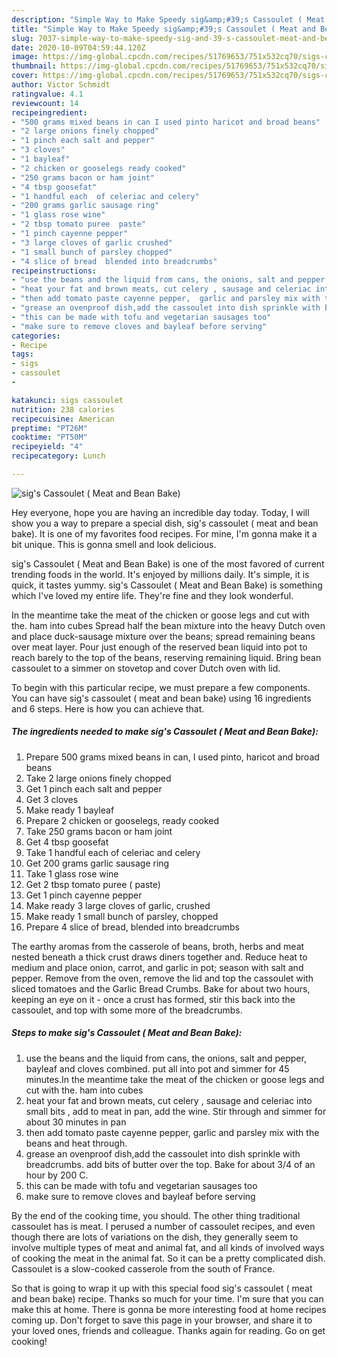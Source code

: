 ```yaml
---
description: "Simple Way to Make Speedy sig&amp;#39;s Cassoulet ( Meat and Bean Bake)"
title: "Simple Way to Make Speedy sig&amp;#39;s Cassoulet ( Meat and Bean Bake)"
slug: 7037-simple-way-to-make-speedy-sig-and-39-s-cassoulet-meat-and-bean-bake
date: 2020-10-09T04:59:44.120Z
image: https://img-global.cpcdn.com/recipes/51769653/751x532cq70/sigs-cassoulet-meat-and-bean-bake-recipe-main-photo.jpg
thumbnail: https://img-global.cpcdn.com/recipes/51769653/751x532cq70/sigs-cassoulet-meat-and-bean-bake-recipe-main-photo.jpg
cover: https://img-global.cpcdn.com/recipes/51769653/751x532cq70/sigs-cassoulet-meat-and-bean-bake-recipe-main-photo.jpg
author: Victor Schmidt
ratingvalue: 4.1
reviewcount: 14
recipeingredient:
- "500 grams mixed beans in can I used pinto haricot and broad beans"
- "2 large onions finely chopped"
- "1 pinch each salt and pepper"
- "3 cloves"
- "1 bayleaf"
- "2 chicken or gooselegs ready cooked"
- "250 grams bacon or ham joint"
- "4 tbsp goosefat"
- "1 handful each  of celeriac and celery"
- "200 grams garlic sausage ring"
- "1 glass rose wine"
- "2 tbsp tomato puree  paste"
- "1 pinch cayenne pepper"
- "3 large cloves of garlic crushed"
- "1 small bunch of parsley chopped"
- "4 slice of bread  blended into breadcrumbs"
recipeinstructions:
- "use the beans and the liquid from cans, the onions, salt and pepper,  bayleaf and cloves combined. put all into pot and simmer for 45 minutes.In the meantime take the meat of the chicken or goose legs and cut with the. ham into cubes"
- "heat your fat and brown meats, cut celery , sausage and celeriac into small bits , add to meat in pan,  add the wine. Stir through and simmer for about 30 minutes in pan"
- "then add tomato paste cayenne pepper,  garlic and parsley mix with the beans and heat through."
- "grease an ovenproof dish,add the cassoulet into dish sprinkle with breadcrumbs. add bits of butter over the top.  Bake for about 3/4 of an hour by 200 C."
- "this can be made with tofu and vegetarian sausages too"
- "make sure to remove cloves and bayleaf before serving"
categories:
- Recipe
tags:
- sigs
- cassoulet
- 

katakunci: sigs cassoulet  
nutrition: 238 calories
recipecuisine: American
preptime: "PT26M"
cooktime: "PT50M"
recipeyield: "4"
recipecategory: Lunch

---
```



![sig&#39;s Cassoulet ( Meat and Bean Bake)](https://img-global.cpcdn.com/recipes/51769653/751x532cq70/sigs-cassoulet-meat-and-bean-bake-recipe-main-photo.jpg)

Hey everyone, hope you are having an incredible day today. Today, I will show you a way to prepare a special dish, sig&#39;s cassoulet ( meat and bean bake). It is one of my favorites food recipes. For mine, I'm gonna make it a bit unique. This is gonna smell and look delicious.

sig&#39;s Cassoulet ( Meat and Bean Bake) is one of the most favored of current trending foods in the world. It's enjoyed by millions daily. It's simple, it is quick, it tastes yummy. sig&#39;s Cassoulet ( Meat and Bean Bake) is something which I've loved my entire life. They're fine and they look wonderful.

In the meantime take the meat of the chicken or goose legs and cut with the. ham into cubes Spread half the bean mixture into the heavy Dutch oven and place duck-sausage mixture over the beans; spread remaining beans over meat layer. Pour just enough of the reserved bean liquid into pot to reach barely to the top of the beans, reserving remaining liquid. Bring bean cassoulet to a simmer on stovetop and cover Dutch oven with lid.


To begin with this particular recipe, we must prepare a few components. You can have sig&#39;s cassoulet ( meat and bean bake) using 16 ingredients and 6 steps. Here is how you can achieve that.

<!--inarticleads1-->

##### The ingredients needed to make sig&#39;s Cassoulet ( Meat and Bean Bake):

1. Prepare 500 grams mixed beans in can, I used pinto, haricot and broad beans
1. Take 2 large onions finely chopped
1. Get 1 pinch each salt and pepper
1. Get 3 cloves
1. Make ready 1 bayleaf
1. Prepare 2 chicken or gooselegs, ready cooked
1. Take 250 grams bacon or ham joint
1. Get 4 tbsp goosefat
1. Take 1 handful each  of celeriac and celery
1. Get 200 grams garlic sausage ring
1. Take 1 glass rose wine
1. Get 2 tbsp tomato puree ( paste)
1. Get 1 pinch cayenne pepper
1. Make ready 3 large cloves of garlic, crushed
1. Make ready 1 small bunch of parsley, chopped
1. Prepare 4 slice of bread,  blended into breadcrumbs


The earthy aromas from the casserole of beans, broth, herbs and meat nested beneath a thick crust draws diners together and. Reduce heat to medium and place onion, carrot, and garlic in pot; season with salt and pepper. Remove from the oven, remove the lid and top the cassoulet with sliced tomatoes and the Garlic Bread Crumbs. Bake for about two hours, keeping an eye on it - once a crust has formed, stir this back into the cassoulet, and top with some more of the breadcrumbs. 

<!--inarticleads2-->

##### Steps to make sig&#39;s Cassoulet ( Meat and Bean Bake):

1. use the beans and the liquid from cans, the onions, salt and pepper,  bayleaf and cloves combined. put all into pot and simmer for 45 minutes.In the meantime take the meat of the chicken or goose legs and cut with the. ham into cubes
1. heat your fat and brown meats, cut celery , sausage and celeriac into small bits , add to meat in pan,  add the wine. Stir through and simmer for about 30 minutes in pan
1. then add tomato paste cayenne pepper,  garlic and parsley mix with the beans and heat through.
1. grease an ovenproof dish,add the cassoulet into dish sprinkle with breadcrumbs. add bits of butter over the top.  Bake for about 3/4 of an hour by 200 C.
1. this can be made with tofu and vegetarian sausages too
1. make sure to remove cloves and bayleaf before serving


By the end of the cooking time, you should. The other thing traditional cassoulet has is meat. I perused a number of cassoulet recipes, and even though there are lots of variations on the dish, they generally seem to involve multiple types of meat and animal fat, and all kinds of involved ways of cooking the meat in the animal fat. So it can be a pretty complicated dish. Cassoulet is a slow-cooked casserole from the south of France. 

So that is going to wrap it up with this special food sig&#39;s cassoulet ( meat and bean bake) recipe. Thanks so much for your time. I'm sure that you can make this at home. There is gonna be more interesting food at home recipes coming up. Don't forget to save this page in your browser, and share it to your loved ones, friends and colleague. Thanks again for reading. Go on get cooking!

